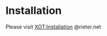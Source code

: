 # Installation #

Please visit [XOT:Installation](http://www.rieter.net/pages/XOT:Installation) @rieter.net